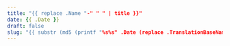 ```yaml
---
title: "{{ replace .Name "-" " " | title }}"
date: {{ .Date }}
draft: false
slug: "{{ substr (md5 (printf "%s%s" .Date (replace .TranslationBaseName "-" " " | title))) 4 8 }}"
---
```

